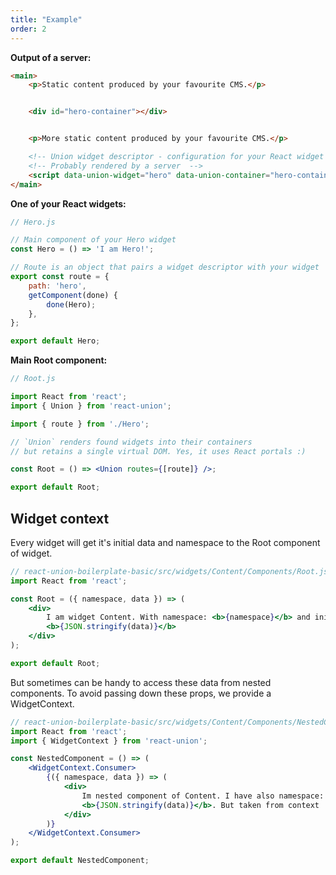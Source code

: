 ```yaml
---
title: "Example"
order: 2
---
```


**Output of a server:**

```html
<main>
	<p>Static content produced by your favourite CMS.</p>


	<div id="hero-container"></div>


	<p>More static content produced by your favourite CMS.</p>

	<!-- Union widget descriptor - configuration for your React widget  -->
	<!-- Probably rendered by a server  -->
	<script data-union-widget="hero" data-union-container="hero-container" type="application/json"></script>
</main>
```

**One of your React widgets:**

```jsx
// Hero.js

// Main component of your Hero widget
const Hero = () => 'I am Hero!';

// Route is an object that pairs a widget descriptor with your widget
export const route = {
	path: 'hero',
	getComponent(done) {
		done(Hero);
	},
};

export default Hero;
```

**Main Root component:**

```jsx
// Root.js

import React from 'react';
import { Union } from 'react-union';

import { route } from './Hero';

// `Union` renders found widgets into their containers
// but retains a single virtual DOM. Yes, it uses React portals :)

const Root = () => <Union routes={[route]} />;

export default Root;
```

## Widget context

Every widget will get it's initial data and namespace to the Root component of widget.

```jsx
// react-union-boilerplate-basic/src/widgets/Content/Components/Root.js
import React from 'react';

const Root = ({ namespace, data }) => (
	<div>
		I am widget Content. With namespace: <b>{namespace}</b> and initial data:
		<b>{JSON.stringify(data)}</b>
	</div>
);

export default Root;
```

But sometimes can be handy to access these data from nested components. To avoid passing down these props, we provide a WidgetContext.

```jsx
// react-union-boilerplate-basic/src/widgets/Content/Components/NestedComponent.js
import React from 'react';
import { WidgetContext } from 'react-union';

const NestedComponent = () => (
	<WidgetContext.Consumer>
		{({ namespace, data }) => (
			<div>
				Im nested component of Content. I have also namespace: <b>{namespace}</b> and initial data:
				<b>{JSON.stringify(data)}</b>. But taken from context :p.
			</div>
		)}
	</WidgetContext.Consumer>
);

export default NestedComponent;
```
